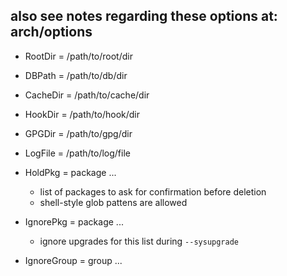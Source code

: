## also see notes regarding these options at: arch/options

- RootDir = /path/to/root/dir

- DBPath = /path/to/db/dir 

- CacheDir = /path/to/cache/dir

- HookDir = /path/to/hook/dir

- GPGDir = /path/to/gpg/dir

- LogFile = /path/to/log/file

- HoldPkg = package ...
    - list of packages to ask for confirmation before deletion 
    - shell-style glob pattens are allowed

- IgnorePkg = package ...
    - ignore upgrades for this list during `--sysupgrade`

- IgnoreGroup = group ...


